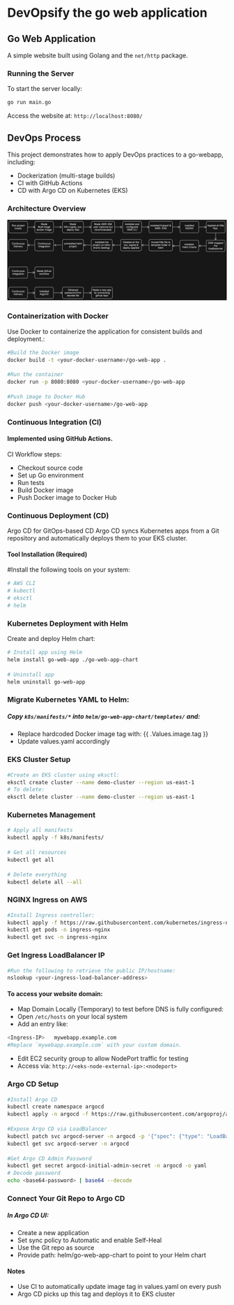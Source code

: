 # DevOpsify the go web application

## Go Web Application
A simple website built using Golang and the `net/http` package.

### Running the Server
To start the server locally:
```bash
go run main.go
```
Access the website at: `http://localhost:8080/`

## DevOps Process
This project demonstrates how to apply DevOps practices to a go-webapp, including:
- Dockerization (multi-stage builds)
- CI with GitHub Actions
- CD with Argo CD on Kubernetes (EKS)

### Architecture Overview
![image](https://github.com/Akshata0211/go-webapp-k8s-cicd/blob/main/images/wrokflow.png)

###  Containerization with Docker

Use Docker to containerize the application for consistent builds and deployment.:

```bash
#Build the Docker image
docker build -t <your-docker-username>/go-web-app .

#Run the container
docker run -p 8080:8080 <your-docker-username>/go-web-app

#Push image to Docker Hub
docker push <your-docker-username>/go-web-app
```

### Continuous Integration (CI)

#### Implemented using GitHub Actions.

CI Workflow steps:
- Checkout source code
- Set up Go environment
- Run tests
- Build Docker image
- Push Docker image to Docker Hub

### Continuous Deployment (CD)

Argo CD for GitOps-based CD
Argo CD syncs Kubernetes apps from a Git repository and automatically deploys them to your EKS cluster.

#### Tool Installation (Required)
#Install the following tools on your system:
```bash
# AWS CLI
# kubectl
# eksctl
# helm
```

### Kubernetes Deployment with Helm

Create and deploy Helm chart:
```bash
# Install app using Helm
helm install go-web-app ./go-web-app-chart

# Uninstall app
helm uninstall go-web-app
```

### Migrate Kubernetes YAML to Helm:
##### Copy `k8s/manifests/*` into `helm/go-web-app-chart/templates/` and:
- Replace hardcoded Docker image tag with: {{ .Values.image.tag }}
- Update values.yaml accordingly

### EKS Cluster Setup

```bash
#Create an EKS cluster using eksctl:
eksctl create cluster --name demo-cluster --region us-east-1
# To delete:
eksctl delete cluster --name demo-cluster --region us-east-1
```
###  Kubernetes Management

```bash
# Apply all manifests
kubectl apply -f k8s/manifests/

# Get all resources
kubectl get all

# Delete everything
kubectl delete all --all
```

### NGINX Ingress on AWS

```bash
#Install Ingress controller:
kubectl apply -f https://raw.githubusercontent.com/kubernetes/ingress-nginx/controller-v1.11.1/deploy/static/provider/aws/deploy.yaml
kubectl get pods -n ingress-nginx
kubectl get svc -n ingress-nginx
```

###  Get Ingress LoadBalancer IP

```bash
#Run the following to retrieve the public IP/hostname:
nslookup <your-ingress-load-balancer-address>
```

#### To access your website domain:
- Map Domain Locally (Temporary) to test before DNS is fully configured:
- Open `/etc/hosts` on your local system
- Add an entry like:
```bash
<Ingress-IP>   mywebapp.example.com
#Replace `mywebapp.example.com` with your custom domain.
```
- Edit EC2 security group to allow NodePort traffic for testing
- Access via: `http://<eks-node-external-ip>:<nodeport>`

### Argo CD Setup

```bash
#Install Argo CD
kubectl create namespace argocd
kubectl apply -n argocd -f https://raw.githubusercontent.com/argoproj/argo-cd/stable/manifests/install.yaml

#Expose Argo CD via LoadBalancer
kubectl patch svc argocd-server -n argocd -p '{"spec": {"type": "LoadBalancer"}}'
kubectl get svc argocd-server -n argocd

#Get Argo CD Admin Password
kubectl get secret argocd-initial-admin-secret -n argocd -o yaml
# Decode password
echo <base64-password> | base64 --decode
```

### Connect Your Git Repo to Argo CD

##### In Argo CD UI:
- Create a new application
- Set sync policy to Automatic and enable Self-Heal
- Use the Git repo as source
- Provide path: helm/go-web-app-chart to point to your Helm chart

#### Notes

- Use CI to automatically update image tag in values.yaml on every push
- Argo CD picks up this tag and deploys it to EKS cluster
